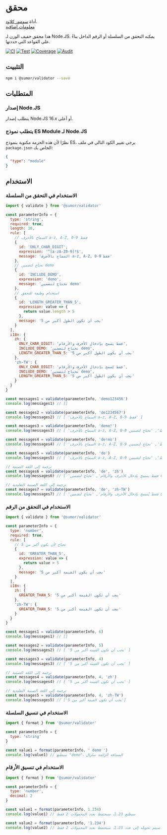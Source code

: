 # محقق

أداة [سومور كلاود](https://sumor.cloud).  
[معلومات إضافية](https://sumor.cloud)

هذا محقق خفيف الوزن لـ Node.JS.
يمكنه التحقق من السلسلة أو الرقم الداخل بناءً على القواعد التي حددتها.

[![CI](https://github.com/sumor-cloud/validator/actions/workflows/ci.yml/badge.svg)](https://github.com/sumor-cloud/validator/actions/workflows/ci.yml)
[![Test](https://github.com/sumor-cloud/validator/actions/workflows/ut.yml/badge.svg)](https://github.com/sumor-cloud/validator/actions/workflows/ut.yml)
[![Coverage](https://github.com/sumor-cloud/validator/actions/workflows/coverage.yml/badge.svg)](https://github.com/sumor-cloud/validator/actions/workflows/coverage.yml)
[![Audit](https://github.com/sumor-cloud/validator/actions/workflows/audit.yml/badge.svg)](https://github.com/sumor-cloud/validator/actions/workflows/audit.yml)

## التثبيت

```bash
npm i @sumor/validator --save
```

## المتطلبات

### إصدار Node.JS

يتطلب إصدار Node.JS 16.x أو أعلى.

### يتطلب نموذج ES Module لـ Node.JS

نظرًا لأن هذه الحزمة مكتوبة بنموذج ES،
يرجى تغيير الكود التالي في ملف `package.json` الخاص بك:

```json
{
  "type": "module"
}
```

## الاستخدام

### الاستخدام في التحقق من السلسلة

```js
import { validate } from '@sumor/validator'

const parameterInfo = {
  type: 'string',
  required: true,
  length: 10,
  rule: [
    // السماح بالأحرف a-z, A-Z, 0-9 فقط
    {
      id: 'ONLY_CHAR_DIGIT',
      expression: '^[a-zA-Z0-9]*$',
      message: 'السماح بالأحرف a-z, A-Z, 0-9 فقط'
    },
    // تحتاج لتضمين demo
    {
      id: 'INCLUDE_DEMO',
      expression: 'demo',
      message: 'تحتاج لتضمين demo'
    },
    // استخدام وظيفة للتحقق
    {
      id: 'LENGTH_GREATER_THAN_5',
      expression: value => {
        return value.length > 5
      },
      message: 'يجب أن تكون الطول أكبر من 5'
    }
  ],
  i18n: {
    zh: {
      ONLY_CHAR_DIGIT: 'فقط يسمح بإدخال الأحرف والأرقام',
      INCLUDE_DEMO: 'تحتاج لتضمين demo',
      LENGTH_GREATER_THAN_5: 'يجب أن يكون الطول أكبر من 5'
    },
    'zh-TW': {
      ONLY_CHAR_DIGIT: 'فقط يُسمح بإدخال الأحرف والأرقام',
      INCLUDE_DEMO: 'تحتاج لتضمين demo',
      LENGTH_GREATER_THAN_5: 'يجب أن يكون الطول أكبر من 5'
    }
  }
}

const messages1 = validate(parameterInfo, 'demo123456')
console.log(messages1) // []

const messages2 = validate(parameterInfo, 'de1234567')
console.log(messages2) // [ 'السماح بالأحرف a-z, A-Z, 0-9 فقط' ]

const messages3 = validate(parameterInfo, 'demo!')
console.log(messages3) // [ 'السماح بالأحرف a-z, A-Z, 0-9 فقط', 'تحتاج لتضمين demo' ]

const messages4 = validate(parameterInfo, 'de!mo')
console.log(messages4) // [ 'السماح بالأحرف a-z, A-Z, 0-9 فقط', 'تحتاج لتضمين demo' ]

const messages5 = validate(parameterInfo, 'de')
console.log(messages5) // [ 'السماح بالأحرف a-z, A-Z, 0-9 فقط', 'تحتاج لتضمين demo', 'يجب أن يكون الطول أكبر من 5' ]

// ترجمة إلى اللغة الصينية
const messages6 = validate(parameterInfo, 'de', 'zh')
console.log(messages6) // [ 'فقط يسمح بإدخال الأحرف والأرقام', 'تحتاج لتضمين demo', 'يجب أن يكون الطول أكبر من 5' ]

// ترجمة إلى اللغة الصينية التقليدية
const messages7 = validate(parameterInfo, 'de', 'zh-TW')
console.log(messages7) // [ 'فقط يُسمح بإدخال الأحرف والأرقام', 'تحتاج لتضمين demo', 'يجب أن يكون الطول أكبر من 5' ]
```

### الاستخدام في التحقق من الرقم

```js
import { validate } from '@sumor/validator'

const parameterInfo = {
  type: 'number',
  required: true,
  rule: [
    // تحتاج لأن يكون أكبر من 5
    {
      id: 'GREATER_THAN_5',
      expression: value => {
        return value > 5
      },
      message: 'يجب أن يكون القيمة أكبر من 5'
    }
  ],
  i18n: {
    zh: {
      GREATER_THAN_5: 'يجب أن تكون القيمة أكبر من 5'
    },
    'zh-TW': {
      GREATER_THAN_5: 'يجب أن تكون القيمة أكبر من 5'
    }
  }
}

const messages1 = validate(parameterInfo, 6)
console.log(messages1) // []

const messages2 = validate(parameterInfo, 5)
console.log(messages2) // [ 'يجب أن تكون القيمة أكبر من 5' ]

const messages3 = validate(parameterInfo, 4)
console.log(messages3) // [ 'يجب أن تكون القيمة أكبر من 5' ]

// ترجمة إلى اللغة الصينية
const messages4 = validate(parameterInfo, 4, 'zh')
console.log(messages4) // [ 'يجب أن تكون القيمة أكبر من 5' ]

// ترجمة إلى اللغة الصينية التقليدية
const messages5 = validate(parameterInfo, 4, 'zh-TW')
console.log(messages5) // ['يجب أن تكون القيمة أكبر من 5']
```

### الاستخدام في تنسيق السلسلة

```js
import { format } from '@sumor/validator'

const parameterInfo = {
  type: 'string'
}

const value1 = format(parameterInfo, ' demo ')
console.log(value1) // سيطبع "demo"، المسافة الزائدة ستُزال
```

### الاستخدام في تنسيق الأرقام

```js
import { format } from '@sumor/validator'

const parameterInfo = {
  type: 'number',
  decimal: 2
}

const value1 = format(parameterInfo, 1.234)
console.log(value1) // سيطبع 1.23، سيحتفظ بعدد المحمولات 2 فقط

const value2 = format(parameterInfo, '1.234')
console.log(value2) // سيتم تحويله إلى عدد 1.23، سيحتفظ بعدد المحمولات 2 فقط
```
